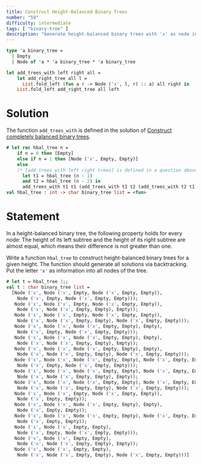 ```yaml
---
title: Construct Height-Balanced Binary Trees
number: "59"
difficulty: intermediate
tags: [ "binary-tree" ]
description: "Generate height-balanced binary trees with 'x' as node information."
---
```


```ocaml
type 'a binary_tree =
  | Empty
  | Node of 'a * 'a binary_tree * 'a binary_tree

let add_trees_with left right all =
    let add_right_tree all l =
      List.fold_left (fun a r -> Node ('x', l, r) :: a) all right in
    List.fold_left add_right_tree all left
```

# Solution

The function `add_trees_with` is defined in the solution of
[Construct completely balanced binary trees](#55).

```ocaml
# let rec hbal_tree n =
    if n = 0 then [Empty]
    else if n = 1 then [Node ('x', Empty, Empty)]
    else
    (* [add_trees_with left right trees] is defined in a question above. *)
      let t1 = hbal_tree (n - 1)
      and t2 = hbal_tree (n - 2) in
      add_trees_with t1 t1 (add_trees_with t1 t2 (add_trees_with t2 t1 []));;
val hbal_tree : int -> char binary_tree list = <fun>
```

# Statement

In a height-balanced binary tree, the following property holds for every
node: The height of its left subtree and the height of its right subtree
are almost equal, which means their difference is not greater than one.

Write a function `hbal_tree` to construct height-balanced binary trees
for a given height. The function should generate all solutions via
backtracking. Put the letter `'x'` as information into all nodes of the
tree.


```ocaml
# let t = hbal_tree 3;;
val t : char binary_tree list =
  [Node ('x', Node ('x', Empty, Node ('x', Empty, Empty)),
    Node ('x', Empty, Node ('x', Empty, Empty)));
   Node ('x', Node ('x', Empty, Node ('x', Empty, Empty)),
    Node ('x', Node ('x', Empty, Empty), Empty));
   Node ('x', Node ('x', Empty, Node ('x', Empty, Empty)),
    Node ('x', Node ('x', Empty, Empty), Node ('x', Empty, Empty)));
   Node ('x', Node ('x', Node ('x', Empty, Empty), Empty),
    Node ('x', Empty, Node ('x', Empty, Empty)));
   Node ('x', Node ('x', Node ('x', Empty, Empty), Empty),
    Node ('x', Node ('x', Empty, Empty), Empty));
   Node ('x', Node ('x', Node ('x', Empty, Empty), Empty),
    Node ('x', Node ('x', Empty, Empty), Node ('x', Empty, Empty)));
   Node ('x', Node ('x', Node ('x', Empty, Empty), Node ('x', Empty, Empty)),
    Node ('x', Empty, Node ('x', Empty, Empty)));
   Node ('x', Node ('x', Node ('x', Empty, Empty), Node ('x', Empty, Empty)),
    Node ('x', Node ('x', Empty, Empty), Empty));
   Node ('x', Node ('x', Node ('x', Empty, Empty), Node ('x', Empty, Empty)),
    Node ('x', Node ('x', Empty, Empty), Node ('x', Empty, Empty)));
   Node ('x', Node ('x', Empty, Node ('x', Empty, Empty)),
    Node ('x', Empty, Empty));
   Node ('x', Node ('x', Node ('x', Empty, Empty), Empty),
    Node ('x', Empty, Empty));
   Node ('x', Node ('x', Node ('x', Empty, Empty), Node ('x', Empty, Empty)),
    Node ('x', Empty, Empty));
   Node ('x', Node ('x', Empty, Empty),
    Node ('x', Empty, Node ('x', Empty, Empty)));
   Node ('x', Node ('x', Empty, Empty),
    Node ('x', Node ('x', Empty, Empty), Empty));
   Node ('x', Node ('x', Empty, Empty),
    Node ('x', Node ('x', Empty, Empty), Node ('x', Empty, Empty)))]
```
